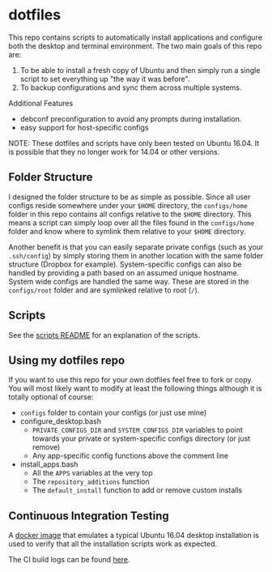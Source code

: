 # dotfiles

This repo contains scripts to automatically install applications and configure
both the desktop and terminal environment. The two main goals of this repo are:
1. To be able to install a fresh copy of Ubuntu and then simply run a single
script to set everything up "the way it was before".
2. To backup configurations and sync them across multiple systems.

Additional Features
- debconf preconfiguration to avoid any prompts during installation.
- easy support for host-specific configs

NOTE: These dotfiles and scripts have only been tested on Ubuntu 16.04. It is
possible that they no longer work for 14.04 or other versions.

## Folder Structure

I designed the folder structure to be as simple as possible. Since all user
configs reside somewhere under your `$HOME` directory, the `configs/home` folder
in this repo contains all configs relative to the `$HOME` directory. This means
a script can simply loop over all the files found in the `configs/home` folder
and know where to symlink them relative to your `$HOME` directory.

Another benefit is
that you can easily separate private configs (such as your `.ssh/config`) by
simply storing them in another location with the same folder structure (Dropbox
for example). System-specific configs can also be handled by providing a path
based on an assumed unique hostname.
System wide configs are handled the same way. These are stored in the
`configs/root` folder and are symlinked relative to root (`/`).

## Scripts

See the [scripts README](scripts/README.md) for an explanation of the scripts.

## Using my dotfiles repo

If you want to use this repo for your own dotfiles feel free to fork or copy.
You will most likely want to modify at least the following things although it is
totally optional of course:

- `configs` folder to contain your configs (or just use mine)
- configure_desktop.bash
    - `PRIVATE_CONFIGS_DIR` and `SYSTEM_CONFIGS_DIR` variables to point towards
        your private or system-specific configs directory (or just remove)
    - Any app-specific config functions above the comment line
- install_apps.bash
    - All the `APPS` variables at the very top
    - The `repository_additions` function
    - The `default_install` function to add or remove custom installs

## Continuous Integration Testing

A [docker image](https://hub.docker.com/r/iancolwell/xenial_user/)
that emulates a typical Ubuntu 16.04 desktop installation is used to
verify that all the installation scripts work as expected.

The CI build logs can be found
[here](https://circleci.com/gh/icolwell/dotfiles).
